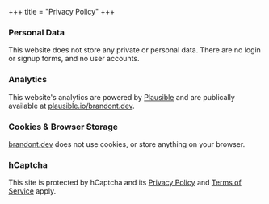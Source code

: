 +++
title = "Privacy Policy"
+++

### Personal Data

This website does not store any private or personal data. There are no login or signup forms, and no user accounts. 

### Analytics

This website's analytics are powered by [Plausible](https://plausible.io) and are publically available at [plausible.io/brandont.dev](https://plausible.io/brandont.dev).

### Cookies & Browser Storage

[brandont.dev](https://brandont.dev) does not use cookies, or store anything on your browser.

### hCaptcha

This site is protected by hCaptcha and its [Privacy Policy](https://www.hcaptcha.com/privacy) and [Terms of Service](https://www.hcaptcha.com/terms) apply.

